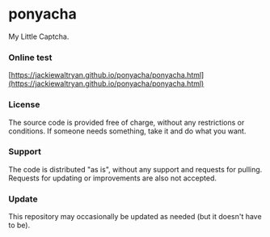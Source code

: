 # ponyacha

My Little Captcha.

### Online test
[https://jackiewaltryan.github.io/ponyacha/ponyacha.html](https://jackiewaltryan.github.io/ponyacha/ponyacha.html)

### License

The source code is provided free of charge, without any restrictions or conditions.  If someone needs something, take it and do what you want.

### Support

The code is distributed "as is", without any support and requests for pulling. Requests for updating or improvements are also not accepted.

### Update

This repository may occasionally be updated as needed (but it doesn't have to be).
